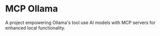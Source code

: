 # MCP Ollama
A project empowering Ollama's tool use AI models with MCP servers for enhanced local functionality.
